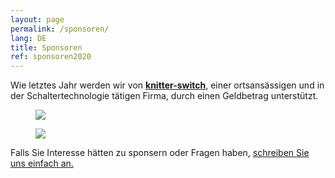 ```yaml
---
layout: page
permalink: /sponsoren/
lang: DE
title: Sponsoren
ref: sponsoren2020
---
```


<section class="side-figure" id="knitter-switch">
  <span>Wie letztes Jahr werden wir von <a href="https://www.knitter-switch.com/eng"><strong>knitter-switch</strong></a>, einer ortsansässigen und in der Schaltertechnologie tätigen Firma, durch einen Geldbetrag unterstützt.</span>
  <figure>
    <a href="https://www.knitter-switch.com/ger">
      <img src="{{ site.baseurl }}/images/2019-sponsoren/Knitter-Switch.jpg" />
    </a>
  </figure>
</section>

<div class="page-banner side-figure">
  <figure class="medium">
    <img src="{{ site.baseurl }}/images/logo-1024x512.png" />
  </figure>
  <div>
    <p>Falls Sie Interesse hätten zu sponsern oder Fragen haben, <a href="mailto:{{ site.footer-links.email }}" target="_blank">schreiben Sie uns einfach an.</a> </p>
  </div>
</div>